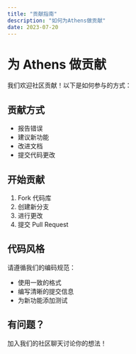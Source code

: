 ```yaml
---
title: "贡献指南"
description: "如何为Athens做贡献"
date: 2023-07-20
---
```


# 为 Athens 做贡献

我们欢迎社区贡献！以下是如何参与的方式：

## 贡献方式

- 报告错误
- 建议新功能
- 改进文档
- 提交代码更改

## 开始贡献

1. Fork 代码库
2. 创建新分支
3. 进行更改
4. 提交 Pull Request

## 代码风格

请遵循我们的编码规范：
- 使用一致的格式
- 编写清晰的提交信息
- 为新功能添加测试

## 有问题？

加入我们的社区聊天讨论你的想法！
